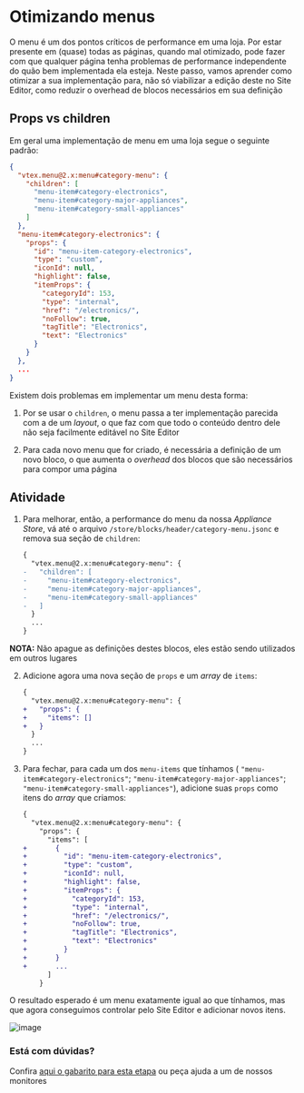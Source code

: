 
  # Otimizando menus

O menu é um dos pontos críticos de performance em uma loja. Por estar presente em (quase) todas as páginas, quando mal otimizado, pode fazer com que qualquer página tenha problemas de performance independente do quão bem implementada ela esteja. Neste passo, vamos aprender como otimizar a sua implementação para, não só viabilizar a edição deste no Site Editor, como reduzir o overhead de blocos necessários em sua definição

## Props vs children

Em geral uma implementação de menu em uma loja segue o seguinte padrão: 

```json
{
  "vtex.menu@2.x:menu#category-menu": {
    "children": [
      "menu-item#category-electronics",
      "menu-item#category-major-appliances",
      "menu-item#category-small-appliances"
    ]
  },
  "menu-item#category-electronics": {
    "props": {
      "id": "menu-item-category-electronics",
      "type": "custom",
      "iconId": null,
      "highlight": false,
      "itemProps": {
        "categoryId": 153,
        "type": "internal",
        "href": "/electronics/",
        "noFollow": true,
        "tagTitle": "Electronics",
        "text": "Electronics"
      }
    }
  },
  ...
}
```

Existem dois problemas em implementar um menu desta forma: 

1. Por se usar o `children`, o menu passa a ter implementação parecida com a de um _layout_, o que faz com que todo o conteúdo dentro dele não seja facilmente editável no Site Editor

2. Para cada novo menu que for criado, é necessária a definição de um novo bloco, o que aumenta o _overhead_ dos blocos que são necessários para compor uma página

## Atividade

1. Para melhorar, então, a performance do menu da nossa *Appliance Store*, vá até o arquivo `/store/blocks/header/category-menu.jsonc` e remova sua seção de `children`: 

    ```diff
    {
      "vtex.menu@2.x:menu#category-menu": {
    -   "children": [
    -     "menu-item#category-electronics",
    -     "menu-item#category-major-appliances",
    -     "menu-item#category-small-appliances"
    -   ]
      }
      ...
    }
    ```

**NOTA:** Não apague as definições destes blocos, eles estão sendo utilizados em outros lugares

2. Adicione agora uma nova seção de `props` e um _array_ de `items`: 

    ```diff
    {
      "vtex.menu@2.x:menu#category-menu": {
    +   "props": {
    +     "items": []
    +   }
      }
      ...
    }
    ```

3. Para fechar, para cada um dos `menu-items` que tínhamos  ( `"menu-item#category-electronics"`; `"menu-item#category-major-appliances"`; `"menu-item#category-small-appliances"`), adicione suas `props` como itens do _array_ que criamos: 

    ```diff
    {
      "vtex.menu@2.x:menu#category-menu": {
        "props": {
          "items": [
    +       {
    +         "id": "menu-item-category-electronics",
    +         "type": "custom",
    +         "iconId": null,
    +         "highlight": false,
    +         "itemProps": {
    +           "categoryId": 153,
    +           "type": "internal",
    +           "href": "/electronics/",
    +           "noFollow": true,
    +           "tagTitle": "Electronics",
    +           "text": "Electronics"
    +         }
    +       }
    +       ...
          ]
        }
    ```

O resultado esperado é um menu exatamente igual ao que tínhamos, mas que agora conseguimos controlar pelo Site Editor e adicionar novos itens. 

![image](https://user-images.githubusercontent.com/18701182/93832191-53638800-fc4b-11ea-9b51-b2ba59ebdb47.png)


  ### Está com dúvidas?

  Confira [aqui o gabarito para esta etapa](https://vtex-enterprise-group.readme.io/learning/docs/course-store-performance-step02menu-items-answersheet) ou peça ajuda a um de nossos monitores